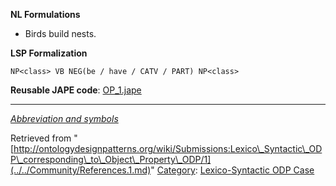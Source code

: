 __NL Formulations__



* Birds build nests.


  

__LSP Formalization__




```
NP<class> VB NEG(be / have / CATV / PART) NP<class>

```

__Reusable JAPE code__: [OP\_1.jape](../../images/9/99/OP_1.jape "OP 1.jape")





---


_[Abbreviation and symbols](../../Community/LSPSymbols.md "Community:LSPSymbols")_





Retrieved from "[http://ontologydesignpatterns.org/wiki/Submissions:Lexico\_Syntactic\_ODP\_corresponding\_to\_Object\_Property\_ODP/1](../../Community/References.1.md)"
 [Category](http://ontologydesignpatterns.org/wiki/Special:Categories "Special:Categories"): [Lexico-Syntactic ODP Case](../../Category/Lexico-Syntactic_ODP_Case.md "Category:Lexico-Syntactic ODP Case")